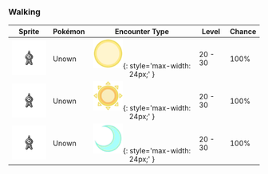 ### Walking

| Sprite | Pokémon | Encounter Type | Level | Chance |
|:------:|---------|:--------------:|-------|--------|
| ![Unown](../../assets/sprites/unown/front.gif) | Unown | ![Morning](../../assets/encounter_types/morning.png "Morning"){: style='max-width: 24px;' } | 20 - 30 | 100% |
| ![Unown](../../assets/sprites/unown/front.gif) | Unown | ![Day](../../assets/encounter_types/day.png "Day"){: style='max-width: 24px;' } | 20 - 30 | 100% |
| ![Unown](../../assets/sprites/unown/front.gif) | Unown | ![Night](../../assets/encounter_types/night.png "Night"){: style='max-width: 24px;' } | 20 - 30 | 100% |

